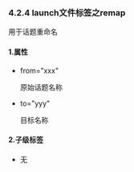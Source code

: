 ### 4.2.4 launch文件标签之remap

用于话题重命名

#### 1.属性

* from="xxx"

  原始话题名称

* to="yyy"

  目标名称

#### 2.子级标签

* 无



